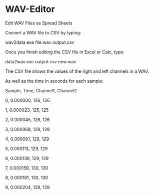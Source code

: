 # WAV-Editor
Edit WAV Files as Spread Sheets

Convert a WAV file to CSV by typing:

wav2data.exe file.wav output.csv

Once you finish editing the CSV file in Excel or Calc,
type:

data2wav.exe output.csv new.wav

The CSV file shows the values of the right and left channels in a WAV.

As well as the time in seconds for each sample:
<br>

Sample, Time, Channel1, Channel2

0, 0.000000, 126, 126

1, 0.000023, 125, 125

2, 0.000045, 126, 126

3, 0.000068, 128, 128

4, 0.000091, 129, 129

5, 0.000113, 129, 129

6, 0.000136, 129, 129

7, 0.000159, 130, 130

8, 0.000181, 130, 130

9, 0.000204, 129, 129


